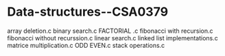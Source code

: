 # Data-structures--CSA0379
array deletion.c
binary search.c
FACTORIAL .c
fibonacci with recursion.c
fibonacci without recurssion.c
linear search.c
linked list implementations.c
matrice multiplication.c
ODD EVEN.c
stack operations.c
